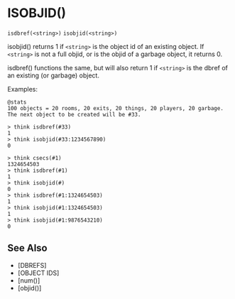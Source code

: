 # ISOBJID()
`isdbref(<string>)`
`isobjid(<string>)`

  isobjid() returns 1 if `<string>` is the object id of an existing object. If `<string>` is not a full objid, or is the objid of a garbage object, it returns 0.

  isdbref() functions the same, but will also return 1 if `<string>` is the dbref of an existing (or garbage) object.

  Examples:
```
@stats
100 objects = 20 rooms, 20 exits, 20 things, 20 players, 20 garbage.
The next object to be created will be #33.
```

    > think isdbref(#33)
    1
    > think isobjid(#33:1234567890)
    0

    > think csecs(#1)
    1324654503
    > think isdbref(#1)
    1
    > think isobjid(#)
    0
    > think isdbref(#1:1324654503)
    1
    > think isobjid(#1:1324654503)
    1
    > think isobjid(#1:9876543210)
    0


## See Also
- [DBREFS]
- [OBJECT IDS]
- [num()]
- [objid()]

